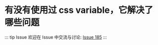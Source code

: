 # 有没有使用过 css variable，它解决了哪些问题



::: tip Issue 
 欢迎在 Issue 中交流与讨论: [Issue 185](https://github.com/shfshanyue/Daily-Question/issues/185) 
:::



